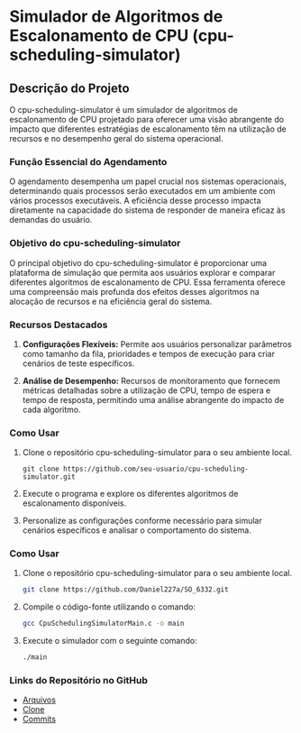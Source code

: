 # Simulador de Algoritmos de Escalonamento de CPU (cpu-scheduling-simulator)

## Descrição do Projeto

O cpu-scheduling-simulator é um simulador de algoritmos de escalonamento de CPU projetado para oferecer uma visão abrangente do impacto que diferentes estratégias de escalonamento têm na utilização de recursos e no desempenho geral do sistema operacional.

### Função Essencial do Agendamento

O agendamento desempenha um papel crucial nos sistemas operacionais, determinando quais processos serão executados em um ambiente com vários processos executáveis. A eficiência desse processo impacta diretamente na capacidade do sistema de responder de maneira eficaz às demandas do usuário.

### Objetivo do cpu-scheduling-simulator

O principal objetivo do cpu-scheduling-simulator é proporcionar uma plataforma de simulação que permita aos usuários explorar e comparar diferentes algoritmos de escalonamento de CPU. Essa ferramenta oferece uma compreensão mais profunda dos efeitos desses algoritmos na alocação de recursos e na eficiência geral do sistema.

### Recursos Destacados

1. **Configurações Flexíveis:** Permite aos usuários personalizar parâmetros como tamanho da fila, prioridades e tempos de execução para criar cenários de teste específicos.

2. **Análise de Desempenho:** Recursos de monitoramento que fornecem métricas detalhadas sobre a utilização de CPU, tempo de espera e tempo de resposta, permitindo uma análise abrangente do impacto de cada algoritmo.

### Como Usar

1. Clone o repositório cpu-scheduling-simulator para o seu ambiente local.
   ```
   git clone https://github.com/seu-usuario/cpu-scheduling-simulator.git
   ```

2. Execute o programa e explore os diferentes algoritmos de escalonamento disponíveis.

3. Personalize as configurações conforme necessário para simular cenários específicos e analisar o comportamento do sistema.

### Como Usar

1. Clone o repositório cpu-scheduling-simulator para o seu ambiente local.
   ```bash
   git clone https://github.com/Daniel227a/SO_6332.git
   ```

2. Compile o código-fonte utilizando o comando:
   ```bash
   gcc CpuSchedulingSimulatorMain.c -o main
   ```

3. Execute o simulador com o seguinte comando:
   ```bash
   ./main
   ```


### Links do Repositório no GitHub

- [Arquivos](https://github.com/Daniel227a/SO_6332)
- [Clone](https://github.com/Daniel227a/SO_6332.git)
- [Commits](https://github.com/Daniel227a/SO_6332/commits/main)
